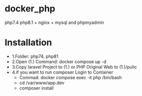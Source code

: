 # docker_php
php7.4 php8.1 + nginx + mysql and phpmyadmin

# Installation
* 1.Folder: php74, php81
* 2.Open (1.) Command: docker compose up -d
* 3.Copy laravel Project to (1.) or PHP Original Web to (1.)/pulic
* 4.if you want to run composer
  Login to Container
  - Commad: docker compose exec -it php /bin/bash
  - cd /var/www/app.dev
  - composer install
